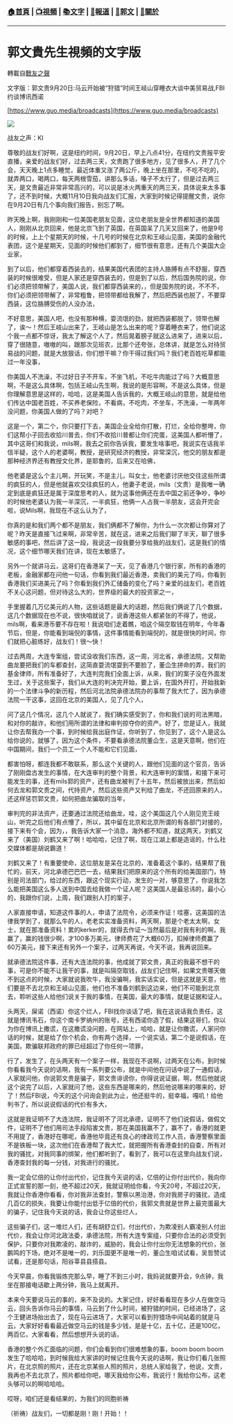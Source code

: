 ###  [:house:首頁](https://github.com/ourhimalayas/home) | [:tv:視頻](https://github.com/ourhimalayas/videos) | [:books:文字](https://github.com/ourhimalayas/txt) | [:newspaper:報道](https://github.com/ourhimalayas/news) | [:eagle:郭文](https://github.com/ourhimalayas/guomedia) | [:pray:關於](https://github.com/ourhimalayas/home/tree/master/about)
---
# 郭文貴先生視頻的文字版
轉載自[戰友之聲](http://littleantvoice.blogspot.com)

文字版：郭文贵9月20日:马云开始被“狩猎”时间王岐山穿睡衣大谈中美贸易战,FBI约谈博讯西诺
  

[https://www.guo.media/broadcasts](https://www.guo.media/broadcasts)
  



[![](https://3.bp.blogspot.com/-Hah_QsV6e-c/W6RLocULGkI/AAAAAAAAA-4/scEVoUWoSkIXrKqnwnW3xecd5rHxxDELgCLcBGAs/s400/920-1.PNG)](https://3.bp.blogspot.com/-Hah_QsV6e-c/W6RLocULGkI/AAAAAAAAA-4/scEVoUWoSkIXrKqnwnW3xecd5rHxxDELgCLcBGAs/s1600/920-1.PNG)
  
战友之声：KI  
  

尊敬的战友们好啊，这是纽约时间，9月20日，早上八点41分，在纽约文贵报平安直播，亲爱的战友们好，过去两三天，文贵跑了很多地方，见了很多人，开了几个会，天天晚上1点多睡觉，最近体重又涨了两公斤，晚上坐在那里，不吃不吃的，就弄两口，喝两口，每天两根雪茄，讲那么多话，嗓子不太行了，但是过去两三天，是文贵最近非常非常高兴的，可以说是冰火两重天的两三天，具体说来太多事了，还不到时候，大概11月10日我向战友们汇报，大家到时候记得提醒文贵，说你在9月20日有几个事向我们报告，别忘了啊。
  

昨天晚上啊，我刚刚和一位美国老朋友见面，这位老朋友是全世界都知道的美国人，刚刚从北京回来，他是北京飞到了英国，在英国呆了几天又回来了，他是9号的时候，上上个星期天的时候，十几号的时候在北京和王岐山见面，美国的金融代表团，这个是星期天，见面的时候他们都到了，细节很有意思，还有几个美国大企业家，
  

到了以后，他们都穿着西装去的，结果美国代表团的主持人胳膊有点不舒服，穿西装的时候很难受，但是人家还是穿西装去的，但是到了以后，然后国务院的说，你们必须把领带解了，美国人说，我们都穿西装来的，，但是国务院的说，不不不，你们必须把领带解了，非常粗鲁，把领带都给我解了，然后把西装也脱了，不要穿西装，这位胳膊受伤的人没办法，
  

不好意思，美国人吧，也没有那种横，耍流氓的劲，就把西装都脱了，领带也解了，诶～！然后王岐山出来了，王岐山是怎么出来的呢？穿着睡衣来了，他们说这个我一点都不惊讶，我太了解这个人了，然后晃着膀子就这么进来了，进来以后，穿了很随意，嗷嗷的叫，跟那次见班农，比那个还夸张，总体讲，就是怎么对待贸易战的问题，就是大放狠话，你们想干嘛？你干得过我们吗？我们老百姓吃草都能过一年没事，
  

你美国人不洗澡，不过好日子不开车，不坐飞机，不吃牛肉能过了吗？大概意思啊，不是这么具体啊，包括王岐山先生啊，我说的是形容啊，不是这么具体，但是你理解意思是这样的，哈哈，这是美国人告诉我的，大概王岐山的意思，就是给他们传达中国老百姓，不买养老保险，不看病，不吃肉，不坐车，不洗澡，一年两年没问题，你美国人做的了吗？对吧？
  

这是一个，第二个，你只要打下去，美国企业全给你打散，打烂，全给你整垮，你们这帮小子回去收拾川普去，你们不收拾川普都让你们完蛋，这美国人都听懵了，其中这哥们和我说，mils啊，我去之前你告诉我，要发生啥事吧，我说实在话我半信半疑，这个人的老婆啊，教授，是研究经济的教授，非常深沉，他交的朋友都是那种经济界还有教授文化界，是耶鲁的，后来又在哈佛，
  

他老婆是这么个主儿啊，开玩笑，不是主儿，叫女士，他老婆讨厌他交往这些所谓的疯狂的人，但是他就喜欢交往疯狂的人，他妻子老说，mils（文贵）是我唯一确定到底是疯狂还是属于深度思考的人，就为这事他俩还在去中国之前还争吵，争吵的时候他老婆认为我一半深沉，一半疯狂，他俩一人占我一半朋友，这会开完会啦，说Mils啊，我现在不这么认为了，
  

你真的是和我们两个都不是朋友，我们俩都不了解你，为什么一次次都让你算对了呢？昨天是直接飞过来啊，非常辛苦，就在这，进来之后我们聊了半天，聊了很多敏感的事吧，然后讲了这一段，我说这一段我要分享给我的战友们，这是我们的情况，这个细节哪天我们在讲，现在太敏感了。
  

另外一个就讲马云，这哥们在香港呆了一天，见了香港几个银行家，所有的香港的老板，金融家都在问他一句话，你看到我们最近香港，卖我们的美元了吗，你看到香港我们买进美元了吗？你看到我们外汇储备的变化了吗？亲爱的战友们，老百姓不关心这问题，但对待这么大的，世界级的最大的投资家之一，
  

手里握着几万亿美元的人物，这些话题是最大的话题，然后我们俩说了几个数据，这几个数据现在也不说，很快咱就说了，说香港这些人都紧张的不得了，他说，mils啊，看来港币要不存在啦！我说咱们走着瞧，咱这个隔空取钱在明年，今年春节后，但是，你能看到端倪的事情，这件事情能看到端倪的，就是很快的时间，你们就把心脏练好，战友们！很～快！
  

过去两周，大连专案组，尝试没收我们东西，这一周，河北省，承德法院，又帮助曲龙要把我们的车都查封，这简直耍流氓耍到不要脸了，董仚生拼命的弄，我们的基金律师，所有准备好了，大连判完我们全面上诉，从来，我们的案子没在外面发生过，关于这些案子，我们从大连的判决完开始，要上诉，在国外开打，开始我新的一个法律斗争的新历程，然后河北法院承德法院办的事帮了我大忙了，因为承德法院一干这事，这回在北京的美国人，见了几个人，
  

问了这几个情况，这几个人就说了，我们确实感受到了，你和我们说的司法黑暗，和对你的敲诈，和他们用所谓的法律和审判掠夺你的资产。好了，您是证人，我就让你去帮我办一个事，到时候给我出庭作证，你听到了，你见到了，这个人是这么给你说的，就够了，因为这个条件，不要看承德法院董仚生，这是天意啊，他们在中国期间，我们一个员工一个人不能和它们见面，
  

都害怕呀，都连我都不敢联系，那么这个关键的人，跟他们见面的这个官员，告诉了刚刚盘古发生的事情，在大连审判的整个背景，和大连审判的案情，和接下来可能发生的事，还有mils郭的资产，还有曲龙被判了十五年，然后被放出来，然后如何去龙和郭文贵之间，代持资产，然后这些资产又判给了曲龙，不还回原来的人，还这样惩罚郭文贵，如何把曲龙骗取的当年，
  

审判完的非法资产，还要通过法院还给曲龙，哇，这个美国这几个人刚见完王岐山，听完之后他们有点懵了，所以，其中留在北京和北京所谓的有各部门对接的，接下来有个会，因为，，我告诉大家一个消息，海外都不知道，就这两天，刘鹤又来了（美国）刘鹤又来了啊！哈哈哈，记住了啊，现在江湖上都是造谣的，什么社交媒体都是胡说霸道！
  

刘鹤又来了！有重要使命，这位朋友是呆在北京的，准备着这个事的，结果帮了我忙的，前天，河北承德巴巴巴一去，结果我们把原来的这个所有的给美国部门，特别是司法部门，给过的东西，跟这个现实行动，发生的一对，够意思了，你说我怎么能把美国这么多人送到中国去给我做一个证人呢？这美国人是最忌讳的，最小心的，我跟你们说，上周，我们跟别人打的案子，
  

人家直接申请，知道这件事的人，申请了法院令，必须来作证！哇塞，这美国的法律我学到了，就那么牛的人，老老实实准备资料，两天啊，那是个老太太啊，女士，就在那准备资料！累的kerker的，就得去作证～当然最后是对我有利的啊，我赢了，赢的钱很少啊，才100多万美元，律师费花了大概60万，扣掉律师费赢了60万美元，接下来还有另外一个案子，过两天再说，今天不说，我再说回来。
  

就承德法院这件事，还有大连法院的事，他成就了郭文贵，真正的我最不想干的事，可是你不能不让我干的事，就是叫隔空取钱，战友们记住啊，如果文贵哪天做不到这点的时候，大家就说我吹牛，我没骗啊，我实话实说，但是这就是天意，他们要是不去北京和王岐山见面，他们也不准备刘鹤到这边来，他们不可能到北京去，聆听这些人给他们说关于我的事情，在美国，最大的事情，就是证据和证人。
  

头两天，屎诺（西诺）你这个烂人，FBI找你谈话了吧，我在这说话我负责任，这就是博讯韦石，你这个南卡罗纳州的账号，还有西诺你造了假，结果这哥们，你以为你在博讯上撒谎，在这撒谎没问题，在网站上，哈哈，就是让你撒谎，人家问你话的时候，就是给了你个机会，你有两个选择，一个说实话，第二个是说假话，在美国，欺骗联邦政府的罪已经超过了你任何一项罪，
  

行了，发生了，在头两天有一个案子一样，我现在不说啊，过两天在公布，到时候你看看我今天说的话啊，我有一系列要公布，就是中间他在问话中说了一通假话，人家就问他，你说郭文贵是骗子，郭文贵诽谤你，你得说说证据，啊，然后他就说这个说完了以后，人家就问了他，这些东西是哪来的，然后他说哪来的哪来的，好了！然后FBI说，今天的这个问询会到此为止，他还挺牛的，挺幸福，嘎叽！给他判书了，所以说说假话的代价有多大，
  

这就是我证明不了大连法院，我证明不了河北承德，证明不了他们说假话，做假文件，证明不了他们用司法手段陷害文贵，那在美国我赢不了，赢不了，香港的就更不用提了，香港好在哪呢，香港他毕竟还有良心的律政司工作人员，香港警察里面不是铁板一块，这次他们在香港帮了我大忙，就把握所有香港查封的自查，所有对我的骚扰，对我同事的绑架，他们都听到了，看到了，我可以在这里向战友们说，香港查封我的每一分钱，对我进行的骚扰，
  

我一定会亿倍的让你付出代价，记住我今天说的话，亿倍的让你付出代价，我向你正式宣誓的那一刻，绝不超过20天，我就证明给你看，今天20号，不超过20天，我就让你香港你看看，你对我非法查封，警察以黑治港，你对我房子的骚扰，造成几百亿的损失，我要让你能付出低于亿倍的代价，我郭文贵就是世界上最完蛋最大的骗子，记住我今天说的话，我会让你这些烂人，
  

这些骗子们，这一堆烂人们，还有胡舒立们，付出代价，为欺凌别人霸凌别人付出代价，我会让你河北政法委，承德法院，所有大连专案组，只要你合法的必须受到保护，只要你对我欺凌的，敲诈的，威胁的，我会让你付出你无法想象的代价，张鹏鸣的下场，绝对不是唯一的，刘乐国更不是唯一的，董仚生咱试试看，吴哲赞试试看，还是那句话，阳谷莘县县搭县。
  

今天早晨，你看我锻炼完那么早，睡了不到三小时，我妈说就要开会，9点钟，我坐在那接电话歇上两分钟，我马上就离开。
  

本来今天要说马云的事的，来不及说的。大家记住，好好看看现在多少人在做空马云，回头告诉你马云的事情，马云到了什么时间，被狩猎的时间，已经进场了，这个王健进场抬出去了，现在马云进场了，大家可以看到狩猎场中间站着的就是马云，大家好好看看最近做空马云的钱是多少钱，是是十亿，五十亿，还是100亿，两百亿，大家看看，然后想想开头说的话，
  

香港的整个外汇面临的问题，你们会看到你们很难想象的事，boom boom boom发生了哈哈哈，到时候我给大家讲的时候记住我今天说的话啊，我让你们看几张照片，在北京照的照片，还在北京某些人照的照片，总统人家给我了，他说，文贵，我再也不去北京了，照片都给你吧，哪天我给你公布，我说行！我给你公布，这老头够可以的啊哈哈哈。
  

哎呀，咱们还是看结果的，为我们的同胞祈祷
  

（祈祷）战友们，一切都是刚！刚！开始！！
<u></u><sub></sub><sup></sup><strike></strike>